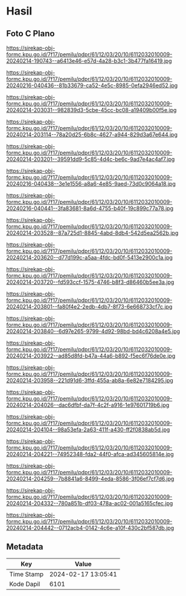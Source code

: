 # Hasil

## Foto C Plano

https://sirekap-obj-formc.kpu.go.id/7f17/pemilu/pdpr/61/12/03/20/10/6112032010009-20240214-190743--a6413e46-e57d-4a28-b3c1-3b477fa16419.jpg

https://sirekap-obj-formc.kpu.go.id/7f17/pemilu/pdpr/61/12/03/20/10/6112032010009-20240216-040436--81b33679-ca52-4e5c-8985-0efa2946ed52.jpg

https://sirekap-obj-formc.kpu.go.id/7f17/pemilu/pdpr/61/12/03/20/10/6112032010009-20240214-203031--982839d3-5cbe-45cc-bc08-a19409b00f5e.jpg

https://sirekap-obj-formc.kpu.go.id/7f17/pemilu/pdpr/61/12/03/20/10/6112032010009-20240214-203114--78a20d25-6b8c-4627-a944-829d3a67e644.jpg

https://sirekap-obj-formc.kpu.go.id/7f17/pemilu/pdpr/61/12/03/20/10/6112032010009-20240214-203201--39591dd9-5c85-4d4c-be6c-9ad7e4ac4af7.jpg

https://sirekap-obj-formc.kpu.go.id/7f17/pemilu/pdpr/61/12/03/20/10/6112032010009-20240216-040438--3e1e1556-a8a6-4e85-9aed-73d0c9064a18.jpg

https://sirekap-obj-formc.kpu.go.id/7f17/pemilu/pdpr/61/12/03/20/10/6112032010009-20240216-040441--3fa83681-8a6d-4755-b40f-19c899c77a78.jpg

https://sirekap-obj-formc.kpu.go.id/7f17/pemilu/pdpr/61/12/03/20/10/6112032010009-20240214-203528--87a725d1-8845-4abd-8db4-542d5ea2562b.jpg

https://sirekap-obj-formc.kpu.go.id/7f17/pemilu/pdpr/61/12/03/20/10/6112032010009-20240214-203620--d77d199c-a5aa-4fdc-bd0f-5413e2900c1a.jpg

https://sirekap-obj-formc.kpu.go.id/7f17/pemilu/pdpr/61/12/03/20/10/6112032010009-20240214-203720--fd593ccf-1575-4746-b8f3-d86460b5ee3a.jpg

https://sirekap-obj-formc.kpu.go.id/7f17/pemilu/pdpr/61/12/03/20/10/6112032010009-20240214-203801--fa80f4e2-2edb-4db7-8f73-6e668733cf7c.jpg

https://sirekap-obj-formc.kpu.go.id/7f17/pemilu/pdpr/61/12/03/20/10/6112032010009-20240214-203840--6d97e265-9799-4d92-98bd-bd4c6208a4e5.jpg

https://sirekap-obj-formc.kpu.go.id/7f17/pemilu/pdpr/61/12/03/20/10/6112032010009-20240214-203922--ad85d8fd-b47a-44a6-b892-f5ec6f76de0e.jpg

https://sirekap-obj-formc.kpu.go.id/7f17/pemilu/pdpr/61/12/03/20/10/6112032010009-20240214-203958--221d91d6-3ffd-455a-ab8a-6e82e7184295.jpg

https://sirekap-obj-formc.kpu.go.id/7f17/pemilu/pdpr/61/12/03/20/10/6112032010009-20240214-204026--dac6dfbf-da7f-4c2f-a916-1e97601719b6.jpg

https://sirekap-obj-formc.kpu.go.id/7f17/pemilu/pdpr/61/12/03/20/10/6112032010009-20240214-204104--98a53efa-2a63-411f-a430-ff2f0838ab5d.jpg

https://sirekap-obj-formc.kpu.go.id/7f17/pemilu/pdpr/61/12/03/20/10/6112032010009-20240214-204221--74952348-fda2-44f0-afca-ad345605814e.jpg

https://sirekap-obj-formc.kpu.go.id/7f17/pemilu/pdpr/61/12/03/20/10/6112032010009-20240214-204259--7b8841a6-8499-4eda-8586-3f06ef7cf7d6.jpg

https://sirekap-obj-formc.kpu.go.id/7f17/pemilu/pdpr/61/12/03/20/10/6112032010009-20240214-204332--780a851b-df03-478a-ac02-001a5165cfec.jpg

https://sirekap-obj-formc.kpu.go.id/7f17/pemilu/pdpr/61/12/03/20/10/6112032010009-20240214-204442--0712acb4-0142-4c6e-a10f-430c2bf587db.jpg


## Metadata

| Key        | Value               |
| ---------- | ------------------- |
| Time Stamp | 2024-02-17 13:05:41 |
| Kode Dapil | 6101                |



